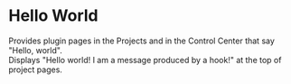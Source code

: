 # Hello World

Provides plugin pages in the Projects and in the Control Center that say "Hello, world".  
Displays "Hello world! I am a message produced by a hook!" at the top of project pages.
